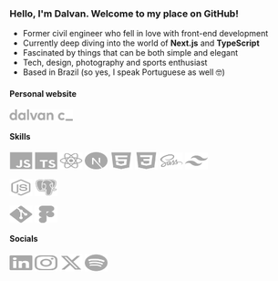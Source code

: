 ### Hello, I'm Dalvan. Welcome to my place on GitHub!

- Former civil engineer who fell in love with front-end development
- Currently deep diving into the world of **Next.js** and **TypeScript**
- Fascinated by things that can be both simple and elegant
- Tech, design, photography and sports enthusiast
- Based in Brazil (so yes, I speak Portuguese as well 🤓)

#### Personal website

<a href="https://dalvanc.com/" target="_blank" rel="noopener noreferrer"><img align="center" alt="dalvan c logo" height="20" title="Dalvan Carvalho's personal website" src="https://github.com/dalvancarvalho/dalvancarvalho/blob/main/icons/dalvanc_.svg"></a>

#### Skills

<div>
  <a href="https://developer.mozilla.org/en-US/docs/Web/JavaScript" target="_blank"><img align="center" alt="JavaScript logo" height="30" width="40" title="JavaScript" src="https://github.com/dalvancarvalho/dalvancarvalho/blob/main/icons/javascript.svg"></a>
  <a href="https://www.typescriptlang.org/" target="_blank"><img align="center" alt="TypeScript logo" height="30" width="40" title="TypeScript" src="https://github.com/dalvancarvalho/dalvancarvalho/blob/main/icons/typescript.svg"></a>
  <a href="https://react.dev/" target="_blank"><img align="center" alt="React logo" height="30" width="40" title="React" src="https://github.com/dalvancarvalho/dalvancarvalho/blob/main/icons/react.svg"></a>
  <a href="https://nextjs.org/" target="_blank"><img align="center" alt="Next.js logo" height="30" width="40" title="Next.js" src="https://github.com/dalvancarvalho/dalvancarvalho/blob/main/icons/nextjs.svg"></a>
  <a href="https://developer.mozilla.org/en-US/docs/Web/HTML" target="_blank"><img align="center" alt="HTML5 logo" height="30" width="40" title="HTML5" src="https://github.com/dalvancarvalho/dalvancarvalho/blob/main/icons/html5.svg"></a>
  <a href="https://developer.mozilla.org/en-US/docs/Web/CSS" target="_blank"><img align="center" alt="CSS3 logo" height="30" width="40" title="CSS3" src="https://github.com/dalvancarvalho/dalvancarvalho/blob/main/icons/css3.svg"></a>
  <a href="https://sass-lang.com/" target="_blank"><img align="center" alt="Sass logo" height="30" width="40" title="Sass" src="https://github.com/dalvancarvalho/dalvancarvalho/blob/main/icons/sass.svg"></a>
  <a href="https://tailwindcss.com/" target="_blank"><img align="center" alt="Tailwind CSS logo" height="30" width="40" title="Tailwind CSS" src="https://github.com/dalvancarvalho/dalvancarvalho/blob/main/icons/tailwindcss.svg"></a>
</div>

<br />

<div>
  <a href="https://nodejs.org/en" target="_blank"><img align="center" alt="Node.js logo" height="30" width="40" title="Node.js" src="https://github.com/dalvancarvalho/dalvancarvalho/blob/main/icons/nodejs.svg"></a>
  <a href="https://www.postgresql.org/" target="_blank"><img align="center" alt="PostgreSQL logo" height="30" width="40" title="PostgreSQL" src="https://github.com/dalvancarvalho/dalvancarvalho/blob/main/icons/postgresql.svg"></a>
</div>

<br />

<div>
  <a href="https://git-scm.com/" target="_blank"><img align="center" alt="Git logo" height="30" width="40" title="Git" src="https://github.com/dalvancarvalho/dalvancarvalho/blob/main/icons/git.svg"></a>
  <a href="https://www.figma.com/" target="_blank"><img align="center" alt="Figma logo" height="30" width="40" title="Figma" src="https://github.com/dalvancarvalho/dalvancarvalho/blob/main/icons/figma.svg"></a>
</div>

#### Socials

<div>
  <a href="https://www.linkedin.com/in/dalvancarvalho/" target="_blank"><img align="center" alt="LinkedIn logo" height="30" width="40" title="LinkedIn" src="https://github.com/dalvancarvalho/dalvancarvalho/blob/main/icons/linkedin.svg"></a>
  <a href="https://www.instagram.com/dalvanc_/" target="_blank"><img align="center" alt="Instagram logo" height="30" width="40" title="Instagram" src="https://github.com/dalvancarvalho/dalvancarvalho/blob/main/icons/instagram.svg"></a>
  <a href="https://twitter.com/theRealZackyV" target="_blank"><img align="center" alt="Twitter logo" height="30" width="40" title="Twitter" src="https://github.com/dalvancarvalho/dalvancarvalho/blob/main/icons/twitter.svg"></a>
  <a href="https://open.spotify.com/user/dalvancarvalho" target="_blank"><img align="center" alt="Spotify logo" height="30" width="40" title="Spotify" src="https://github.com/dalvancarvalho/dalvancarvalho/blob/main/icons/spotify.svg"></a>
</div>
